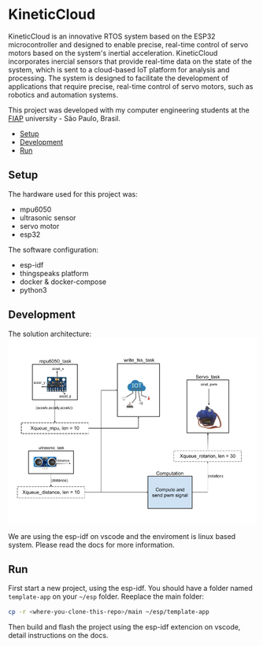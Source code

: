 # KineticCloud
KineticCloud is an innovative RTOS system based on the ESP32 microcontroller and designed to enable precise, real-time control of servo motors based on the system's inertial acceleration. KineticCloud incorporates inercial sensors that provide real-time data on the state of the system, which is sent to a cloud-based IoT platform for analysis and processing. The system is designed to facilitate the development of applications that require precise, real-time control of servo motors, such as robotics and automation systems.

This project was developed  with my computer engineering students at the [FIAP](https://www.fiap.com.br/) university - São Paulo, Brasil.

- [Setup](#setup)
- [Development](#development)
- [Run](#contribution-guide)

## Setup

The hardware used for this project was:
- mpu6050
- ultrasonic sensor
- servo motor
- esp32

The software configuration:

- esp-idf
- thingspeaks platform
- docker & docker-compose
- python3

## Development

The solution architecture:
![iot-architecture](docs/code-strategy.png)

We are using the esp-idf on vscode and the enviroment is linux based system. Please read the docs for more information.

## Run

First start a new project, using the esp-idf. You should have a folder named `template-app` on your `~/esp` folder.
Reeplace the main folder:

```sh
cp -r <where-you-clone-this-repo>/main ~/esp/template-app
```

Then build and flash the project using the esp-idf extencion on vscode, detail instructions on the docs.
